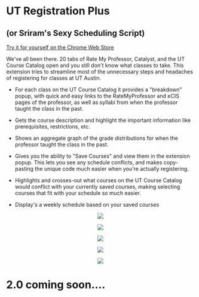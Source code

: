 
# UT Registration Plus 
## (or Sriram's Sexy Scheduling Script)
[Try it for yourself on the Chrome Web Store](https://chrome.google.com/webstore/detail/hboadpjkoaieogjimneceaahlppnipaa)


We've all been there. 20 tabs of Rate My Professor, Catalyst, and the UT Course Catalog open and you still don't know what classes to take. 
This extension tries to streamline most of the unnecessary steps and headaches of registering for classes at UT Austin. 


- For each class on the UT Course Catalog it provides a "breakdown" popup, with quick and easy links to the RateMyProfessor and eCIS pages of the professor, as well as syllabi from when the professor taught the class in the past. 

- Gets the course description and highlight the important information like prerequisites, restrictions, etc. 

- Shows an aggregate graph of the grade distributions for when the professor taught the class in the past. 

- Gives you the ability to "Save Courses" and view them in the extension popup. This lets you see any schedule conflicts, and makes copy-pasting the unique code much easier when you're actually registering. 

- Highlights and crosses-out what courses on the UT Course Catalog would conflict with your currently saved courses, making selecting courses that fit with your schedule so much easier. 

- Display's a weekly schedule based on your saved courses

<p align="center"> 
<img src="https://lh3.googleusercontent.com/X5hqHGPU-F2lF3_shT2injxd40eFYXLJfZVxpU1v2w1YvFRW1jQMEXu2yzWHKKpqn5huJL-NEHY=w640-h400-e365">
</p>
<p align="center"> 
<img src="https://lh3.googleusercontent.com/ZCRxTFKFjpGm5ZRMv2iHzMqdnrQHUx_Ih_XhGhy2O4Yn29YccvU5yXXrWXKuVKsNAmEJJ0As4xc=w640-h400-e365">
</p>
<p align="center"> 
<img src="https://lh3.googleusercontent.com/3iRi25wDnVqgzc7pnYUXQq1TvdPpAeDjCmIF9hLU-WKmlchEYQUh_xU-XV00fEbKUr2XVKGkOw=w640-h400-e365">
</p>
<p align="center"> 
<img src="https://lh3.googleusercontent.com/x95blI5D1mseNPLOtHETlLmoVtHm0eeye9uyeWSDd5W6m6fSoZxMMMyQTGUFo5swoTgRivGVyw=w640-h400-e365">
</p>
<p align="center"> 
<img src="https://lh3.googleusercontent.com/bbey8OGOTtJWUaHGVIU5wewbWg6X6s-gjD15RwXHhvgH_9kax2mE4bcrjem_iZGH-q5z6NT7g94=w640-h400-e365">
</p>

# 2.0 coming soon....

